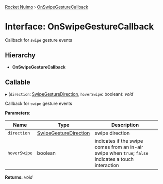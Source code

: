 [Rocket Nuimo](../README.md) › [OnSwipeGestureCallback](onswipegesturecallback.md)

# Interface: OnSwipeGestureCallback

Callback for `swipe` gesture events

## Hierarchy

* **OnSwipeGestureCallback**

## Callable

▸ (`direction`: [SwipeGestureDirection](../enums/swipegesturedirection.md), `hoverSwipe`: boolean): *void*

Callback for `swipe` gesture events

**Parameters:**

Name | Type | Description |
------ | ------ | ------ |
`direction` | [SwipeGestureDirection](../enums/swipegesturedirection.md) | swipe direction |
`hoverSwipe` | boolean | indicates if the swipe comes from an in-air swipe when `true`; `false`                     indicates a touch interaction  |

**Returns:** *void*
